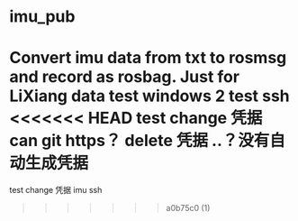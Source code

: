 # imu_pub
Convert imu data from txt to rosmsg and record as rosbag.
Just for LiXiang data
test windows 2
test ssh
<<<<<<< HEAD
test change 凭据 can git https？
delete 凭据
..？没有自动生成凭据
=======
test change 凭据
imu ssh
>>>>>>> a0b75c0 (1)
